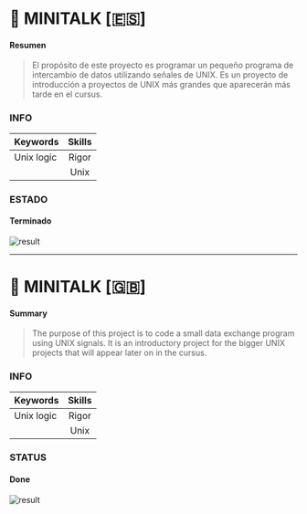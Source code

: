 
# :speech_balloon: MINITALK [:es:]

#### Resumen
>El propósito de este proyecto es programar un pequeño programa de intercambio de datos utilizando señales de UNIX. Es un proyecto de introducción a proyectos de UNIX más grandes que aparecerán más tarde en el cursus.  

### INFO

|  Keywords   |      Skills     |
|-------------|:---------------:|
| Unix logic  |      Rigor      |
|             |       Unix      |

### ESTADO
#### Terminado

<!-- ![Result](https://img.shields.io/badge/RESULT-IN_PROGRESS-inactive) -->
![result](https://img.shields.io/badge/RESULTADO-125%25-green)

<hr/>

# :speech_balloon: MINITALK [:gb:]

#### Summary
>The purpose of this project is to code a small data exchange program using UNIX signals. It is an introductory project for the bigger UNIX projects that will appear later on in the cursus.

### INFO

|  Keywords   |      Skills     |
|-------------|:---------------:|
| Unix logic  |      Rigor      |
|             |       Unix      |

### STATUS
#### Done

![result](https://img.shields.io/badge/RESULT-1250%25-green)
<!-- ![Result](https://img.shields.io/badge/RESULT-IN_PROGRESS-inactive) -->
